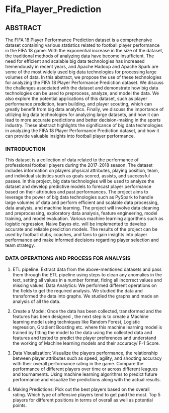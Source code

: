 # Fifa_Player_Prediction

## ABSTRACT
The FIFA 18 Player Performance Prediction dataset is a comprehensive dataset containing various statistics related to football player performance in the FIFA 18 game. With the exponential increase in the size of the dataset, the traditional methods of analyzing data have become insufficient. The need for efficient and scalable big data technologies has increased tremendously in recent years, and Apache Hadoop and Apache Spark are some of the most widely used big data technologies for processing large volumes of data. In this abstract, we propose the use of these technologies for analyzing the FIFA 18 Player Performance Prediction dataset. We discuss the challenges associated with the dataset and demonstrate how big data technologies can be used to preprocess, analyze, and model the data. We also explore the potential applications of this dataset, such as player performance prediction, team building, and player scouting, which can greatly benefit from big data analytics. Finally, we discuss the importance of utilizing big data technologies for analyzing large datasets, and how it can lead to more accurate predictions and better decision-making in the sports industry. These abstract highlights the significance of big data technologies in analyzing the FIFA 18 Player Performance Prediction dataset, and how it can provide valuable insights into football player performance.
	
### INTRODUCTION
This dataset is a collection of data related to the performance of professional football players during the 2017-2018 season. The dataset includes information on players physical attributes, playing position, team, and individual statistics such as goals scored, assists, and successful passes. In this project, big data technologies will be used to analyze the dataset and develop predictive models to forecast player performance based on their attributes and past performances. The project aims to leverage the power of big data technologies such as PySpark to handle large volumes of data and perform efficient and scalable data processing, data analysis, and machine learning. 
The project will involve data cleaning and preprocessing, exploratory data analysis, feature engineering, model training, and model evaluation. Various machine learning algorithms such as logistic regression, Naive Bayes etc. will be implemented to develop accurate and reliable prediction models. The results of the project can be used by football clubs, coaches, and fans to gain insights into player performance and make informed decisions regarding player selection and team strategy.



 ### DATA OPERATIONS AND PROCESS FOR ANALYSIS
 1. ETL pipeline: Extract data from the above-mentioned datasets and pass them through the ETL pipeline using steps to clean any anomalies in the text, setting all values in a number format, fixing all incorrect values and missing values.
Data Analytics: We performed different operations on the fields to get the required analysis. We studied the data and transformed the data into graphs. We studied the graphs and made an analysis of all the data.

 2. Create a Model: Once the data has been collected, transformed and the features has been designed , the next step is to create a Machine learning model using techniques like Random Forest, Logistic regression, Gradient Boosting etc. where this machine learning model is trained by fitting the model to the data using the collected data and features and tested to predict the player preferences and understand the working of Machine learning models and their accuracy/ F-1 Score.

 3.  Data Visualization: Visualize the players performance, the relationship between player attributes such as speed, agility, and shooting accuracy with their overall performance rating in the game. Compare the performance of different players over time or across different leagues and tournaments. Using machine learning algorithms to predict future performance and visualize the predictions along with the actual results.

 4. Making Predictions:
Pick out the best players based on the overall rating.
Which type of offensive players tend to get paid the most.
Top 5 players for different positions in terms of overall as well as potential points.
